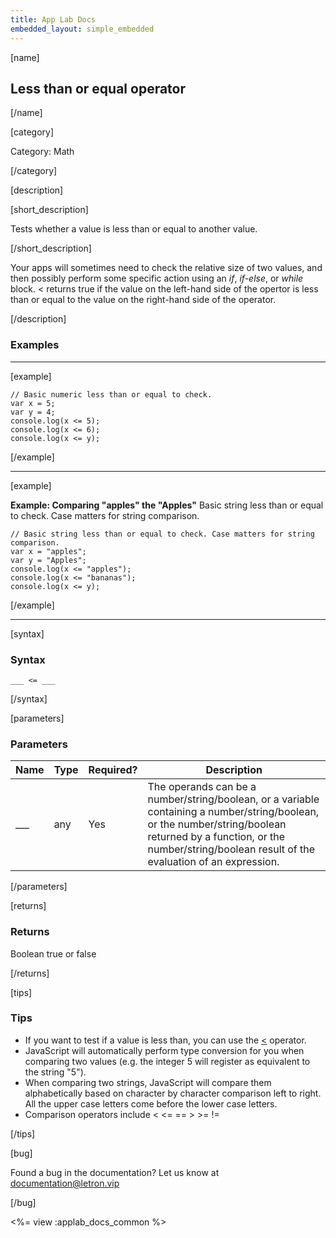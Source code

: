 ```yaml
---
title: App Lab Docs
embedded_layout: simple_embedded
---
```


[name]

## Less than or equal operator

[/name]

[category]

Category: Math

[/category]

[description]

[short_description]

Tests whether a value is less than or equal to another value.

[/short_description]

Your apps will sometimes need to check the relative size of two values, and then possibly perform some specific action using an *if*, *if-else*, or *while* block. < returns true if the value on the left-hand side of the opertor is less than or equal to the value on the right-hand side of the operator.

[/description]

### Examples
____________________________________________________

[example]

```
// Basic numeric less than or equal to check.
var x = 5;
var y = 4;
console.log(x <= 5);
console.log(x <= 6);
console.log(x <= y);
```

[/example]

____________________________________________________

[example]

**Example: Comparing "apples" the "Apples"** Basic string less than or equal to check. Case matters for string comparison.

```
// Basic string less than or equal to check. Case matters for string comparison.
var x = "apples";
var y = "Apples";
console.log(x <= "apples");
console.log(x <= "bananas");
console.log(x <= y);
```

[/example]

____________________________________________________


[syntax]

### Syntax

```
___ <= ___
```

[/syntax]

[parameters]

### Parameters

| Name  | Type | Required? | Description |
|-----------------|------|-----------|-------------|
| ___ | any | Yes | The operands can be a number/string/boolean, or a variable containing a number/string/boolean, or the number/string/boolean returned by a function, or the number/string/boolean result of the evaluation of an expression. |

[/parameters]

[returns]

### Returns
Boolean true or false

[/returns]

[tips]

### Tips
- If you want to test if a value is less than, you can use the [<](/applab/docs/lessThenOperator) operator.
- JavaScript will automatically perform type conversion for you when comparing two values (e.g. the integer 5 will register as equivalent to the string "5").
- When comparing two strings, JavaScript will compare them alphabetically based on character by character comparison left to right. All the upper case letters come before the lower case letters.
- Comparison operators include < <= == > >= !=

[/tips]

[bug]

Found a bug in the documentation? Let us know at documentation@letron.vip

[/bug]

<%= view :applab_docs_common %>
  